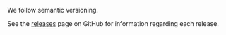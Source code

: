 We follow semantic versioning.

See the [releases](https://github.com/ctrlplusb/react-sizeme/releases) page on
GitHub for information regarding each release.
